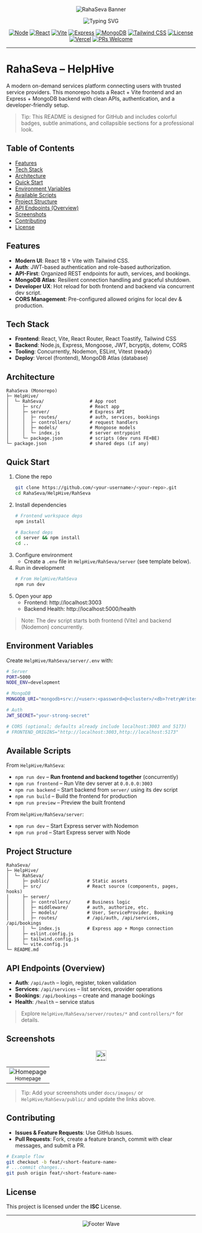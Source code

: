 <!-- prettier-ignore-start -->
<p align="center">
  <img src="https://capsule-render.vercel.app/api?type=waving&color=0:22c55e,100:0ea5e9&height=140&section=header&text=RahaSeva%20-%20HelpHive&fontSize=42&fontAlignY=30&fontColor=ffffff&animation=fadeIn" alt="RahaSeva Banner" />
</p>

<p align="center">
  <img src="https://readme-typing-svg.demolab.com?font=Inter&weight=700&size=26&duration=2400&pause=1000&color=22C55E&center=true&vCenter=true&width=900&lines=An+on%E2%80%91demand+services+platform;React+%2B+Vite+Frontend+%7C+Express+%2B+MongoDB+Backend;Fast%2C+Modern%2C+Developer%E2%80%91Friendly" alt="Typing SVG" />
</p>

<p align="center">
  <a href="#"><img alt="Node" src="https://img.shields.io/badge/Node-18%2B-43853D?style=for-the-badge&logo=node.js&logoColor=white"></a>
  <a href="#"><img alt="React" src="https://img.shields.io/badge/React-18-61DAFB?style=for-the-badge&logo=react&logoColor=000"></a>
  <a href="#"><img alt="Vite" src="https://img.shields.io/badge/Vite-7-646CFF?style=for-the-badge&logo=vite&logoColor=fff"></a>
  <a href="#"><img alt="Express" src="https://img.shields.io/badge/Express-4-black?style=for-the-badge&logo=express&logoColor=white"></a>
  <a href="#"><img alt="MongoDB" src="https://img.shields.io/badge/MongoDB-Atlas-01A34D?style=for-the-badge&logo=mongodb&logoColor=white"></a>
  <a href="#"><img alt="Tailwind CSS" src="https://img.shields.io/badge/TailwindCSS-4-38B2AC?style=for-the-badge&logo=tailwindcss&logoColor=white"></a>
  <a href="#"><img alt="License" src="https://img.shields.io/badge/License-ISC-22C55E?style=for-the-badge"></a>
  <a href="https://vercel.com" target="_blank"><img alt="Vercel" src="https://img.shields.io/badge/Powered%20by-Vercel-000?style=for-the-badge&logo=vercel"></a>
  <a href="#contributing"><img alt="PRs Welcome" src="https://img.shields.io/badge/PRs-welcome-0ea5e9?style=for-the-badge&logo=github"></a>
</p>

---

# RahaSeva – HelpHive

A modern on-demand services platform connecting users with trusted service providers. This monorepo hosts a React + Vite frontend and an Express + MongoDB backend with clean APIs, authentication, and a developer-friendly setup.

> Tip: This README is designed for GitHub and includes colorful badges, subtle animations, and collapsible sections for a professional look.

## Table of Contents
- [Features](#features)
- [Tech Stack](#tech-stack)
- [Architecture](#architecture)
- [Quick Start](#quick-start)
- [Environment Variables](#environment-variables)
- [Available Scripts](#available-scripts)
- [Project Structure](#project-structure)
- [API Endpoints (Overview)](#api-endpoints-overview)
- [Screenshots](#screenshots)
- [Contributing](#contributing)
- [License](#license)

## Features
- **Modern UI**: React 18 + Vite with Tailwind CSS.
- **Auth**: JWT-based authentication and role-based authorization.
- **API-First**: Organized REST endpoints for auth, services, and bookings.
- **MongoDB Atlas**: Resilient connection handling and graceful shutdown.
- **Developer UX**: Hot reload for both frontend and backend via concurrent dev script.
- **CORS Management**: Pre-configured allowed origins for local dev & production.

## Tech Stack
- **Frontend**: React, Vite, React Router, React Toastify, Tailwind CSS
- **Backend**: Node.js, Express, Mongoose, JWT, bcryptjs, dotenv, CORS
- **Tooling**: Concurrently, Nodemon, ESLint, Vitest (ready)
- **Deploy**: Vercel (frontend), MongoDB Atlas (database)

## Architecture
```text
RahaSeva (Monorepo)
├─ HelpHive/
│  └─ RahSeva/                 # App root
│     ├─ src/                  # React app
│     ├─ server/               # Express API
│     │  ├─ routes/            # auth, services, bookings
│     │  ├─ controllers/       # request handlers
│     │  ├─ models/            # Mongoose models
│     │  └─ index.js           # server entrypoint
│     └─ package.json          # scripts (dev runs FE+BE)
└─ package.json                # shared deps (if any)
```

## Quick Start
1. Clone the repo
   ```bash
   git clone https://github.com/<your-username>/<your-repo>.git
   cd RahaSeva/HelpHive/RahSeva
   ```
2. Install dependencies
   ```bash
   # Frontend workspace deps
   npm install

   # Backend deps
   cd server && npm install
   cd ..
   ```
3. Configure environment
   - Create a `.env` file in `HelpHive/RahSeva/server` (see template below).
4. Run in development
   ```bash
   # From HelpHive/RahSeva
   npm run dev
   ```
5. Open your app
   - Frontend: http://localhost:3003
   - Backend Health: http://localhost:5000/health

> Note: The dev script starts both frontend (Vite) and backend (Nodemon) concurrently.

## Environment Variables
Create `HelpHive/RahSeva/server/.env` with:
```bash
# Server
PORT=5000
NODE_ENV=development

# MongoDB
MONGODB_URI="mongodb+srv://<user>:<password>@<cluster>/<db>?retryWrites=true&w=majority"

# Auth
JWT_SECRET="your-strong-secret"

# CORS (optional; defaults already include localhost:3003 and 5173)
# FRONTEND_ORIGINS="http://localhost:3003,http://localhost:5173"
```

## Available Scripts
From `HelpHive/RahSeva`:
- `npm run dev` – **Run frontend and backend together** (concurrently)
- `npm run frontend` – Run Vite dev server at `0.0.0.0:3003`
- `npm run backend` – Start backend from `server/` using its dev script
- `npm run build` – Build the frontend for production
- `npm run preview` – Preview the built frontend

From `HelpHive/RahSeva/server`:
- `npm run dev` – Start Express server with Nodemon
- `npm run prod` – Start Express server with Node

## Project Structure
```text
RahaSeva/
├─ HelpHive/
│  └─ RahSeva/
│     ├─ public/              # Static assets
│     ├─ src/                 # React source (components, pages, hooks)
│     ├─ server/
│     │  ├─ controllers/      # Business logic
│     │  ├─ middleware/       # auth, authorize, etc.
│     │  ├─ models/           # User, ServiceProvider, Booking
│     │  ├─ routes/           # /api/auth, /api/services, /api/bookings
│     │  └─ index.js          # Express app + Mongo connection
│     ├─ eslint.config.js
│     ├─ tailwind.config.js
│     └─ vite.config.js
└─ README.md
```

## API Endpoints (Overview)
- **Auth**: `/api/auth` – login, register, token validation
- **Services**: `/api/services` – list services, provider operations
- **Bookings**: `/api/bookings` – create and manage bookings
- **Health**: `/health` – service status

> Explore `HelpHive/RahSeva/server/routes/*` and `controllers/*` for details.

## Screenshots
<p align="center">
  <!-- Replace with your images and captions -->
  <img src="https://github.com/ikatyang/emoji-cheat-sheet/raw/master/public/graphics/emojis/sparkles.png" width="28" alt="sparkles" />
</p>

<table>
  <tr>
    <td align="center">
      <img src="https://placehold.co/1200x720/0ea5e9/ffffff?text=Homepage" alt="Homepage" />
      <br />
      <sub>Homepage</sub>
    </td>
  </tr>
</table>

> Tip: Add your screenshots under `docs/images/` or `HelpHive/RahSeva/public/` and update the links above.

## Contributing
- **Issues & Feature Requests**: Use GitHub Issues.
- **Pull Requests**: Fork, create a feature branch, commit with clear messages, and submit a PR.

```bash
# Example flow
git checkout -b feat/<short-feature-name>
# ...commit changes...
git push origin feat/<short-feature-name>
```

## License
This project is licensed under the **ISC** License.

---

<p align="center">
  <img src="https://capsule-render.vercel.app/api?type=waving&color=0:0ea5e9,100:22c55e&height=120&section=footer" alt="Footer Wave" />
</p>
<!-- prettier-ignore-end -->